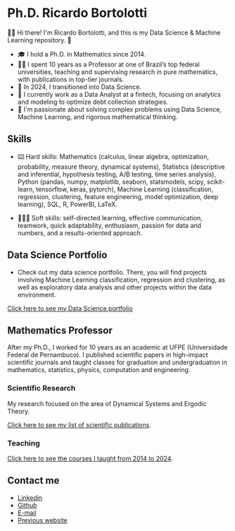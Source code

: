 # Ph.D. Ricardo Bortolotti

🙋‍♂️ Hi there! I'm Ricardo Bortolotti, and this is my Data Science & Machine Learning repository. 👋

+ 🎓 I hold a Ph.D. in Mathematics since 2014.
+ 👨‍🏫 I spent 10 years as a Professor at one of Brazil’s top federal universities, teaching and supervising research in pure mathematics, with publications in top-tier journals.
+ 👔 In 2024, I transitioned into Data Science.
+ 💼 I currently work as a Data Analyst at a fintech, focusing on analytics and modeling to optimize debt collection strategies.
+ 🤖 I'm passionate about solving complex problems using Data Science, Machine Learning, and rigorous mathematical thinking.

## Skills

+ ⌨️ Hard skills: Mathematics (calculus, linear algebra, optimization, probability, measure theory, dynamical systems), Statistics (descriptive and inferential, hypothesis testing, A/B testing, time series analysis), Python (pandas, numpy, matplotlib, seaborn, statsmodels, scipy, scikit-learn, tensorflow, keras, pytorch), Machine Learning (classification, regression, clustering, feature engineering, model optimization, deep learning), SQL, R, PowerBI, LaTeX.
  
+ 👨🏻‍🏫 Soft skills: self-directed learning, effective communication, teamwork, quick adaptability, enthusiasm, passion for data and numbers, and a results-oriented approach.


## Data Science Portfolio

+ Check out my data science portfolio. There, you will find projects involving Machine Learning classification, regression and clustering, as well as exploratory data analysis and other projects within the data environment.

[Click here to see my Data Science portfolio](https://github.com/Ricardo-Bortolotti/Data-Science-Portfolio/tree/main)

## Mathematics Professor

After my Ph.D., I worked for 10 years as an academic at UFPE (Universidade Federal de Pernambuco). I published scientific papers in high-impact scientific journals and taught classes for graduation and undergraduation in mathematics, statistics, physics, computation and engineering.

### Scientific Research

My research focused on the area of Dynamical Systems and Ergodic Theory.

[Click here to see my list of scientific publications](https://sites.google.com/view/ricardobortolotti/research).

### Teaching

[Click here to see the courses I taught from 2014 to 2024](https://sites.google.com/view/ricardobortolotti/teaching).

## Contact me

- [Linkedin](https://www.linkedin.com/in/ricardo-bortolotti)
- [Github](https://github.com/ricardo-bortolotti)
- [E-mail](ricardo.t.bortolotti@gmail.com)
- [Previous website](https://sites.google.com/view/ricardobortolotti)
